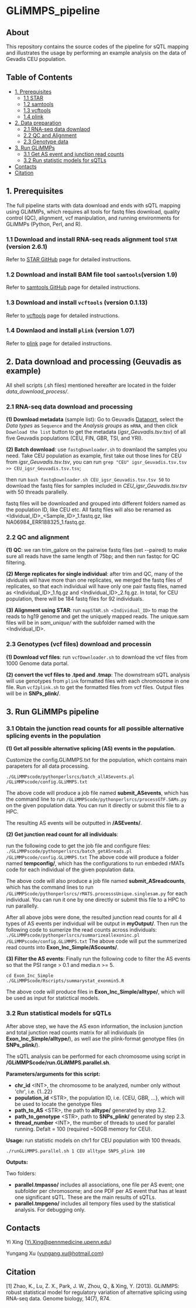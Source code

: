 # GLiMMPS_pipeline
## About
This repository contains the source codes of the pipeline for sQTL mapping and illustrates the usage by performing an example analysis on the data of Gevadis CEU population.
## Table of Contents
- [1. Prerequisites](#1)
  - [1.1 STAR](#1.1)
  - [1.2 samtools](#1.2)
  - [1.3 vcftools](#1.3)
  - [1.4 plink](#1.4)
- [2. Data preparation](#2)
  - [2.1 RNA-seq data downlaod](#2.1)
  - [2.2 QC and Alignment](#2.2)
  - [2.3 Genotype data](#2.3)
- [3. Run GLiMMPs](#3)
  - [3.1 Get AS event and junction read counts](#3.1)
  - [3.2 Run statistic models for sQTLs](#3.2)
- [Contacts](#4)
- [Citation](#5)

## <a name="1"></a>1. Prerequisites
The full pipeline starts with data download and ends with sQTL mapping using GLiMMPs, which requires all tools for fastq files download, quality control (QC), alignment, vcf manipulation, and running environments for GLiMMPs (Python, Perl, and R).
### <a name="1.1"></a>1.1 Download and install RNA-seq reads alignment tool `STAR` (version 2.6.1)
Refer to [STAR GitHub](https://github.com/alexdobin/STAR) page for detailed instructions.
### <a name="1.2"></a>1.2 Download and install BAM file tool `samtools`(version 1.9)
Refer to [samtools GitHub](https://github.com/samtools/samtools) page for detailed instructions.
### <a name="1.3"></a>1.3 Download and install `vcftools` (version 0.1.13)
Refer to [vcftools](https://vcftools.github.io/examples.html) page for detailed instructions.
### <a name="1.4"></a>1.4 Downlaod and install `plink` (version 1.07)
Refer to [plink](http://zzz.bwh.harvard.edu/plink/download.shtml) page for detailed instructions.

## <a name="2"></a>2. Data download and processing (Geuvadis as example)
All shell scripts (.sh files) mentioned hereafter are located in the folder *data_download_process/*.
### <a name="2.1"></a>2.1 RNA-seq data download and processing
**(1) Download metadata** (sample list): Go to Geuvadis [Dataport](http://www.internationalgenome.org/data-portal/data-collection/geuvadis), select the *Data types* as `Sequence` and the *Analysis groups* as `mRNA`, and then click `Download the list` button to get the metadata (*igsr_Geuvadis.tsv.tsv*) of all five Geuvadis populations (CEU, FIN, GBR, TSI, and YRI).

**(2) Batch download**: use `fastqDownloader.sh` to downlaod the samples you need. Take CEU population as example, first take out those lines for CEU from *igsr_Geuvadis.tsv.tsv*, you can run `grep "CEU" igsr_Geuvadis.tsv.tsv >> CEU_igsr_Geuvadis.tsv.tsv`; 

then run `bash fastqDownloader.sh CEU_igsr_Geuvadis.tsv.tsv 50` to download the fastq files for samples included in *CEU_igsr_Geuvadis.tsv.tsv* with 50 threads parallelly.

fastq files will be downloaded and grouped into different folders named as the population ID, like CEU etc. All fastq files will also be renamed as <Idividual_ID>\_<Sample_ID>\_1.fastq.gz, like NA06984_ERR188325_1.fastq.gz.

### <a name="2.2"></a>2.2 QC and alignment
**(1) QC**: we ran trim_galore on the pairwise fastq files (set --paired) to make sure all reads have the same length of 75bp; and then run fastqc for QC filtering.

**(2) Merge replicates for single individual**: after trim and QC, many of the idviduals will have more than one replicates, we merged the fastq files of replicates, so that each individual will have only one pair fastq files, named as <Individual_ID>\_1.fq.gz and <Individual_ID>\_2.fq.gz. In total, for CEU population, there will be 184 fastq files for 92 individuals.

**(3) Alignment using STAR**: run `mapSTAR.sh <Individual_ID>` to map the reads to hg19 genome and get the uniquely mapped reads. The unique.sam files will be in *sam_unique/* with the subfolder named with the <Individual_ID>.
### <a name="2.3"></a>2.3 Genotypes (vcf files) download and processin
**(1) Download vcf files**: run `vcfDownloader.sh` to download the vcf files from 1000 Genome data portal.

**(2) convert the vcf files to .tped and .tmap**: The downstream sQTL analysis will use genotypes from `plink` formatted files with each chromosome in one file. Run `vcf2plink.sh` to get the formatted files from vcf files. Output files will be in **SNPs_plink/**.

## <a name="3"></a>3. Run GLiMMPs pipeline
### <a name="3.2"></a>3.1 Obtain the junction read counts for all possible alternative splicing events in the population
**(1) Get all possible alternative splicing (AS) events in the population.**

Customize the config.GLiMMPS.txt for the population, which contains main parapeters for all data processing.

  ```./GLiMMPscode/pythonperlsrcs/batch_allASevents.pl /GLiMMPscode/config.GLiMMPS.txt```

The above code will produce a job file named **submit_ASevents**, which has the command line to run `/GLiMMPScode/pythonperlsrcs/processGTF.SAMs.py` on the given population data. You can run it directly or submit this file to a HPC.

The resulting AS events will be outputted in **/ASEvents/**.

**(2) Get junction read count for all individuals**: 

run the following code to get the job file and configure files:
```./GLiMMPscode/pythonperlsrcs/batch_getASreads.pl /GLiMMPscode/config.GLiMMPS.txt```
The above code will produce a folder named **tempconfig/**, which has the configurations to run embeded rMATs code for each individual of the given population data. 

The above code will also produce a job file named **submit_ASreadcounts**, which has the command lines to run `/GLiMMPScode/pythonperlsrcs/rMATS.processsUnique.singlesam.py` for each individual. You can run it one by one directly or submit this file to a HPC to run parallelly.

After all above jobs were done, the resulted junction read counts for all 4 types of AS events per individual will be output in **myOutput/**. Then run the following code to sumerize the read counts across individuals:
```./GLiMMPscode/pythonperlsrcs/summarizeallexoninc.pl /GLiMMPscode/config.GLiMMPS.txt```
The above code will put the summerized read counts into **Exon_Inc_Simple/AScounts/**. 

**(3) Filter the AS events**: 
Finally run the following code to filter the AS events so that the PSI range > 0.1 and media.n >= 5.
```
cd Exon_Inc_Simple
./GLiMMPScode/Rscripts/summarystat_exonmin5.R
```
The above code will produce files in **Exon_Inc_Simple/alltype/**, which will be used as input for statictical models.

### <a name="3.2"></a>3.2 Run statistical models for sQTLs
After above step, we have the AS exon information, the inclusion junction and total junction read counts matrix for all individuals (in **Exon_Inc_Simple/alltype/**), as well ase the plink-format genotype files (in **SNPs_plink/**).

The sQTL analysis can be performed for each chromosome using script in **/GLiMMPScode/run.GLiMMPS.parallel.sh**.

**Parameters/arguments for this script:**

  - **chr_id**  \<INT\>, the chromosome to be analyzed, number only without 'chr', i.e. {1..22}
  - **population_id** \<STR\>, the population ID, i.e. {CEU, GBR, ...}, which will be used to locate the genotype files
  - **path_to_AS**  \<STR\>, the path to **alltype/** generated by step 3.2.
  - **path_to_genotype**  \<STR\>, path to **SNPs_plink/** generated by step 2.3.
  - **thread_number** \<INT\>, the mumber of threads to used for parallel running. Defalt = 100 (required ~50GB memory for CEU).
  
**Usage:** run statistic models on chr1 for CEU population with 100 threads.

  ```./runGLiMMPS.parallel.sh 1 CEU alltype SNPS_plink 100```
  
**Outputs:**
  
 Two folders: 
  - **parallel.tmpasso/** includes all associations, one file per AS event; one subfolder per chromosome; and one PDF per AS event that has at least one significant sQTL. These are the main results of sQTLs.
  - **parallel.tmpgeno/** includes all tempory files used by the statistical analysis. For debugging only.

## <a name="4"></a>Contacts
Yi Xing (Yi.Xing@pennmedicine.upenn.edu)

Yungang Xu (yungang.xu@hotmail.com)

## <a name="5"></a>Citation
\[1\] Zhao, K., Lu, Z. X., Park, J. W., Zhou, Q., & Xing, Y. (2013). GLiMMPS: robust statistical model for regulatory variation of alternative splicing using RNA-seq data. Genome biology, 14(7), R74.
